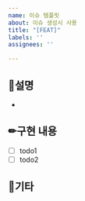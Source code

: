 ```yaml
---
name: 이슈 템플릿
about: 이슈 생성시 사용
title: "[FEAT]"
labels: ''
assignees: ''

---
```


## 🌈설명
<!-- 관련 이슈에 대해 설명 -->
- 

## ✏구현 내용
<!-- 할 일 내용을 적어주세요. -->
- [ ] todo1
- [ ] todo2

## 🎻기타
<!-- 기타 사항을 작성해주세요. -->
